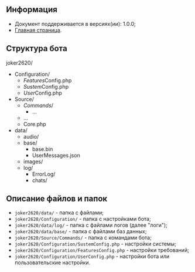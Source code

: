 Информация
------------

* Документ поддерживается в версиях(ии): 1.0.0;
* [Главная страница][0].

Структура бота
------------

joker2620/
* Configuration/
  * *Features*Config.php
  * *Sustem*Config.php
  * *User*Config.php
* Source/
  * *Commands*/
     * ...
  * ...
  * Core.php
* data/
  * audio/
  * base/
    * base.bin
    * UserMessages.json
  * images/
  * log/
    * ErrorLog/
    * chats/
    
Описание файлов и папок
------------

* `joker2620/data/` - папка с файлами;
* `joker2620/Configuration/` - папка с настройками бота;
* `joker2620/data/log/` - папка с файлами логов (далее "логи");
* `joker2620/data/base/` - папка с файлами баз данных;
* `joker2620/Source/Commands/` - папка с командами бота;
* `joker2620/Configuration/SustemConfig.php` - настройки системы;
* `joker2620/Configuration/FeaturesConfig.php` - настройки требований;
* `joker2620/Configuration/UserConfig.php` - настройки бота или пользовательские настройки.

[0]: index.md